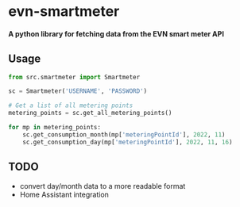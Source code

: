 # evn-smartmeter

#### A python library for fetching data from the EVN smart meter API

## Usage

```python
from src.smartmeter import Smartmeter

sc = Smartmeter('USERNAME', 'PASSWORD')

# Get a list of all metering points
metering_points = sc.get_all_metering_points()

for mp in metering_points:
    sc.get_consumption_month(mp['meteringPointId'], 2022, 11)
    sc.get_consumption_day(mp['meteringPointId'], 2022, 11, 16)

```

## TODO

* convert day/month data to a more readable format
* Home Assistant integration